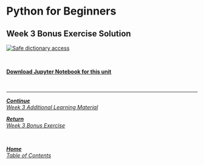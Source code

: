 # Python for Beginners

## Week 3 Bonus Exercise Solution

[![Safe dictionary access](https://img.youtube.com/vi/qKPmnMWEaC4/hqdefault.jpg)](https://youtu.be/qKPmnMWEaC4)

<br>

[**Download Jupyter Notebook for this unit**](https://open.sap.com/go/link?url=https%3A%2F%2Fopensap-public.s3.openhpicloud.de%2Fcourses%2F2qRB6Gz3FcfD2OBbnSCf8m%2Frtfiles%2FqVNTrHN0xjqmMaQFiFG9t%2Fweek_3_bonus_solution.ipynb&checksum=49310d4&tracking_type=rich_text_item_link&tracking_id=40c66dce-517a-45b6-b483-032ec9febea1&tracking_course_id=4ff355ea-207c-4293-ab59-84c3d557f2d2)

<br>

---

[***Continue*** <br> *Week 3 Additional Learning Material*](week3_additional_material.md)

[***Return*** <br> *Week 3 Bonus Exercise*](week3_bonus_exercise.md)

<br>

[***Home*** <br>*Table of Contents*](home.md)